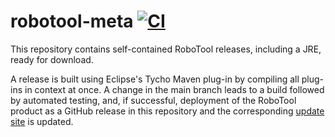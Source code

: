 # robotool-meta [![CI](https://github.com/UoY-RoboStar/robotool-meta/actions/workflows/build.yml/badge.svg)](https://github.com/UoY-RoboStar/robotool-meta/actions/workflows/build.yml)
This repository contains self-contained RoboTool releases, including a JRE, ready for download.

A release is built using Eclipse's Tycho Maven plug-in by compiling all plug-ins in context at once. A change
in the main branch leads to a build followed by automated testing, and, if successful, deployment of the 
RoboTool product as a GitHub release in this repository and the corresponding 
[update site](https://robostar.cs.york.ac.uk/robotool/stable/update/) is updated.